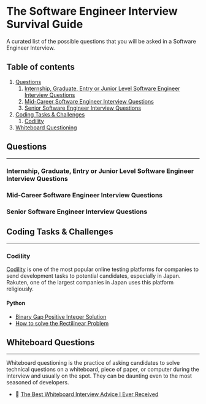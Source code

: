 # The Software Engineer Interview Survival Guide

A curated list of the possible questions that you will be asked in a Software Engineer Interview. 

## Table of contents

1. [Questions](#Questions)
    1. [Internship, Graduate, Entry or Junior Level Software Engineer Interview Questions](#Internship-Graduate-Entry-or-Junior-Level-Software-Engineer-Interview-Questions)
    2. [Mid-Career Software Engineer Interview Questions](#Mid-Career-Software-Engineer-Interview-Questions)
    3. [Senior Software Engineer Interview Questions](#Senior-Software-Engineer-Interview-Questions)
2. [Coding Tasks & Challenges](#Coding-Tasks-Challenges)
    1. [Codility](#Codility)
3. [Whiteboard Questioning](#Whiteboard-Questioning)


## Questions
---
### Internship, Graduate, Entry or Junior Level Software Engineer Interview Questions

### Mid-Career Software Engineer Interview Questions

### Senior Software Engineer Interview Questions

## Coding Tasks & Challenges
---
### Codility

[Codility](https://www.codility.com/) is one of the most popular online testing platforms for companies to send development tasks to potential candidates, especially in Japan. Rakuten, one of the largest companies in Japan uses this platform religiously.

#### Python

+ [Binary Gap Positive Integer Solution](https://markpetherbridge.co.uk/blog/codility-binary-gap-positive-integer-solution/)
+ [How to solve the Rectilinear Problem](https://github.com/vuamitom/Code-Exercises/blob/master/rakuten/rectilinear.py)

## Whiteboard Questions
---
Whiteboard questioning is the practice of asking candidates to solve technical questions on a whiteboard, piece of paper, or computer during the interview and usually on the spot. They can be daunting even to the most seasoned of developers.

+ :pushpin: [The Best Whiteboard Interview Advice I Ever Received](https://github.com/vuamitom/Code-Exercises/blob/master/rakuten/rectilinear.py)
